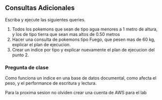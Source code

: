 ## Consultas Adicionales
Escriba y ejecute las siguientes queries.

1. Todos los pokemons que sean de tipo agua menores a 1 metro de altura, y los de tipo tierra que sean mas altos de 0.50 metros
2. Hacer una consulta de pokemons tipo Fuego, que pesen mas de 60 kg, explicar el plan de ejecucion.
3. Crear un indice por tipo y explicar nuevamente el plan de ejecucion del punto 2.

### Pregunta de clase
Como funciona un indice en una base de datos documental, como afecta el peso, y el performance de escritura y lectura.


Para la proxima sesion no olviden crear una cuenta de AWS para el lab
